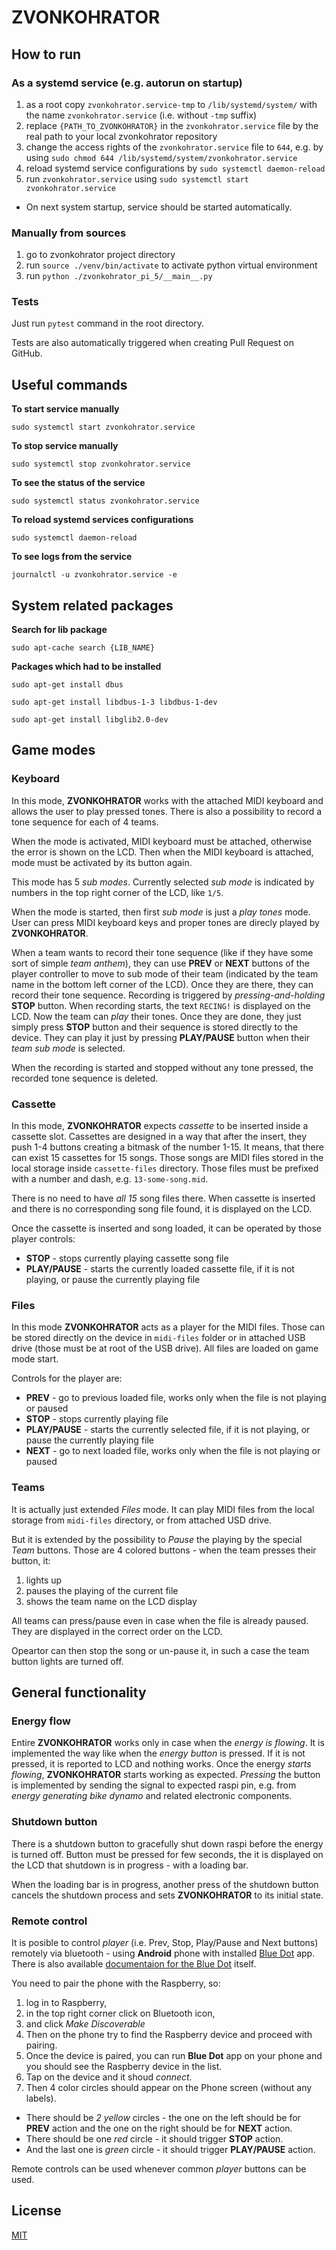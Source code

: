 # ZVONKOHRATOR

## How to run

### As a systemd service (e.g. autorun on startup)

1. as a root copy `zvonkohrator.service-tmp` to `/lib/systemd/system/` with the name `zvonkohrator.service` (i.e. without `-tmp` suffix)
2. replace `{PATH_TO_ZVONKOHRATOR}` in the `zvonkohrator.service` file by the real path to your local zvonkohrator repository
3. change the access rights of the `zvonkohrator.service` file to `644`, e.g. by using `sudo chmod 644 /lib/systemd/system/zvonkohrator.service`
4. reload systemd service configurations by `sudo systemctl daemon-reload`
5. run `zvonkohrator.service` using `sudo systemctl start zvonkohrator.service`

- On next system startup, service should be started automatically.

### Manually from sources

1. go to zvonkohrator project directory
2. run `source ./venv/bin/activate` to activate python virtual environment
3. run `python ./zvonkohrator_pi_5/__main__.py`

### Tests

Just run `pytest` command in the root directory.

Tests are also automatically triggered when creating Pull Request on GitHub.

## Useful commands

**To start service manually**

`sudo systemctl start zvonkohrator.service`

**To stop service manually**

`sudo systemctl stop zvonkohrator.service`

**To see the status of the service**

`sudo systemctl status zvonkohrator.service`

**To reload systemd services configurations**

`sudo systemctl daemon-reload`

**To see logs from the service**

`journalctl -u zvonkohrator.service -e`

## System related packages

**Search for lib package**

`sudo apt-cache search {LIB_NAME}`

**Packages which had to be installed**

`sudo apt-get install dbus`

`sudo apt-get install libdbus-1-3 libdbus-1-dev`

`sudo apt-get install libglib2.0-dev`

## Game modes

### Keyboard

In this mode, **ZVONKOHRATOR** works with the attached MIDI keyboard and allows the user to play pressed tones. There is also a possibility to record a tone sequence for each of 4 teams.

When the mode is activated, MIDI keyboard must be attached, otherwise the error is shown on the LCD. Then when the MIDI keyboard is attached, mode must be activated by its button again.

This mode has 5 *sub modes*. Currently selected *sub mode* is indicated by numbers in the top right corner of the LCD, like `1/5`.

When the mode is started, then first *sub mode* is just a *play tones* mode. User can press MIDI keyboard keys and proper tones are direcly played by **ZVONKOHRATOR**.

When a team wants to record their tone sequence (like if they have some sort of simple *team anthem*), they can use **PREV** or **NEXT** buttons of the player controller to move to sub mode of their team (indicated by the team name in the bottom left corner of the LCD). Once they are there, they can record their tone sequence. Recording is triggered by *pressing-and-holding* **STOP** button. When recording starts, the text `RECING!` is displayed on the LCD. Now the team can *play* their tones. Once they are done, they just simply press **STOP** button and their sequence is stored directly to the device. They can play it just by pressing **PLAY/PAUSE** button when their *team sub mode* is selected.

When the recording is started and stopped without any tone pressed, the recorded tone sequence is deleted.

### Cassette

In this mode, **ZVONKOHRATOR** expects *cassette* to be inserted inside a cassette slot. Cassettes are designed in a way that after the insert, they push 1-4 buttons creating a bitmask of the number 1-15. It means, that there can exist 15 cassettes for 15 songs. Those songs are MIDI files stored in the local storage inside `cassette-files` directory. Those files must be prefixed with a number and dash, e.g. `13-some-song.mid`.

There is no need to have *all 15* song files there. When cassette is inserted and there is no corresponding song file found, it is displayed on the LCD.

Once the cassette is inserted and song loaded, it can be operated by those player controls:

- **STOP** - stops currently playing cassette song file
- **PLAY/PAUSE** - starts the currently loaded cassette file, if it is not playing, or pause the currently playing file

### Files

In this mode **ZVONKOHRATOR** acts as a player for the MIDI files. Those can be stored directly on the device in `midi-files` folder or in attached USB drive (those must be at root of the USB drive). All files are loaded on game mode start.

Controls for the player are:

- **PREV** - go to previous loaded file, works only when the file is not playing or paused
- **STOP** - stops currently playing file
- **PLAY/PAUSE** - starts the currently selected file, if it is not playing, or pause the currently playing file
- **NEXT** - go to next loaded file, works only when the file is not playing or paused

### Teams

It is actually just extended *Files* mode. It can play MIDI files from the local storage from `midi-files` directory, or from attached USD drive.

But it is extended by the possibility to *Pause* the playing by the special *Team* buttons. Those are 4 colored buttons - when the team presses their button, it:

1) lights up
2) pauses the playing of the current file
3) shows the team name on the LCD display

All teams can press/pause even in case when the file is already paused. They are displayed in the correct order on the LCD.

Opeartor can then stop the song or un-pause it, in such a case the team button lights are turned off.

## General functionality

### Energy flow

Entire **ZVONKOHRATOR** works only in case when the *energy is flowing*. It is implemented the way like when the *energy button* is pressed. If it is not pressed, it is reported to LCD and nothing works. Once the energy *starts flowing*, **ZVONKOHRATOR** starts working as expected. *Pressing* the button is implemented by sending the signal to expected raspi pin, e.g. from *energy generating bike dynamo* and related electronic components.

### Shutdown button

There is a shutdown button to gracefully shut down raspi before the energy is turned off. Button must be pressed for few seconds, the it is displayed on the LCD that shutdown is in progress - with a loading bar.

When the loading bar is in progress, another press of the shutdown button cancels the shutdown process and sets **ZVONKOHRATOR** to its initial state.

### Remote control

It is posible to control *player* (i.e. Prev, Stop, Play/Pause and Next buttons) remotely via bluetooth - using **Android** phone with installed [Blue Dot](https://play.google.com/store/apps/details?id=com.stuffaboutcode.bluedot) app. There is also available [documentaion for the Blue Dot](https://bluedot.readthedocs.io/en/latest/pairpiandroid.html) itself.

You need to pair the phone with the Raspberry, so:
1. log in to Raspberry,
2. in the top right corner click on Bluetooth icon,
3. and click *Make Discoverable*
4. Then on the phone try to find the Raspberry device and proceed with pairing.
5. Once the device is paired, you can run **Blue Dot** app on your phone and you should see the Raspberry device in the list.
6. Tap on the device and it shoud *connect*.
7. Then 4 color circles should appear on the Phone screen (without any labels).

- There should be *2 yellow* circles - the one on the left should be for **PREV** action and the one on the right should be for **NEXT** action.
- There should be one *red* circle - it should trigger **STOP** action.
- And the last one is *green* circle - it should trigger **PLAY/PAUSE** action.

Remote controls can be used whenever common *player* buttons can be used.

## License

[MIT](LICENSE.txt)
